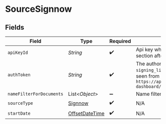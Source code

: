 # SourceSignnow


## Fields

| Field                                                                                                                                                      | Type                                                                                                                                                       | Required                                                                                                                                                   | Description                                                                                                                                                |
| ---------------------------------------------------------------------------------------------------------------------------------------------------------- | ---------------------------------------------------------------------------------------------------------------------------------------------------------- | ---------------------------------------------------------------------------------------------------------------------------------------------------------- | ---------------------------------------------------------------------------------------------------------------------------------------------------------- |
| `apiKeyId`                                                                                                                                                 | *String*                                                                                                                                                   | :heavy_check_mark:                                                                                                                                         | Api key which could be found in API section after enlarging keys section                                                                                   |
| `authToken`                                                                                                                                                | *String*                                                                                                                                                   | :heavy_check_mark:                                                                                                                                         | The authorization token is needed for `signing_links` stream which could be seen from enlarged view of `https://app.signnow.com/webapp/api-dashboard/keys` |
| `nameFilterForDocuments`                                                                                                                                   | List\<*Object*>                                                                                                                                            | :heavy_minus_sign:                                                                                                                                         | Name filter for documents stream                                                                                                                           |
| `sourceType`                                                                                                                                               | [Signnow](../../models/shared/Signnow.md)                                                                                                                  | :heavy_check_mark:                                                                                                                                         | N/A                                                                                                                                                        |
| `startDate`                                                                                                                                                | [OffsetDateTime](https://docs.oracle.com/javase/8/docs/api/java/time/OffsetDateTime.html)                                                                  | :heavy_check_mark:                                                                                                                                         | N/A                                                                                                                                                        |
